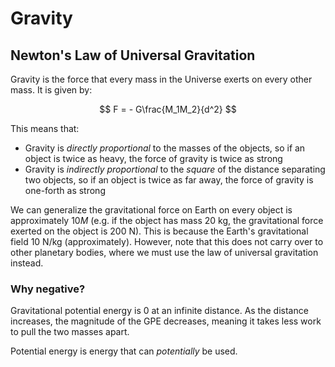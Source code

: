 # Gravity

## Newton's Law of Universal Gravitation

Gravity is the force that every mass in the Universe exerts on every other mass. It is given by:

$$
F = - G\frac{M_1M_2}{d^2}
$$

This means that:

- Gravity is _directly proportional_ to the masses of the objects, so if an object is twice as heavy, the force of gravity is twice as strong
- Gravity is _indirectly proportional_ to the _square_ of the distance separating two objects, so if an object is twice as far away, the force of gravity is one-forth as strong

We can generalize the gravitational force on Earth on every object is approximately $10 M$ (e.g. if the object has mass 20 kg, the gravitational force exerted on the object is 200 N). This is because the Earth's gravitational field $10 \mathrm{\ N/kg}$ (approximately). However, note that this does not carry over to other planetary bodies, where we must use the law of universal gravitation instead.

### Why negative?

Gravitational potential energy is 0 at an infinite distance. As the distance increases, the magnitude of the GPE decreases, meaning it takes less work to pull the two masses apart.

Potential energy is energy that can _potentially_ be used.